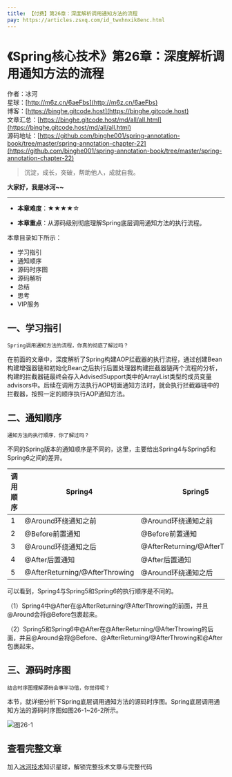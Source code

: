 ```yaml
---
title: 【付费】第26章：深度解析调用通知方法的流程
pay: https://articles.zsxq.com/id_twxhnxik8enc.html
---
```


# 《Spring核心技术》第26章：深度解析调用通知方法的流程

作者：冰河
<br/>星球：[http://m6z.cn/6aeFbs](http://m6z.cn/6aeFbs)
<br/>博客：[https://binghe.gitcode.host](https://binghe.gitcode.host)
<br/>文章汇总：[https://binghe.gitcode.host/md/all/all.html](https://binghe.gitcode.host/md/all/all.html)
<br/>源码地址：[https://github.com/binghe001/spring-annotation-book/tree/master/spring-annotation-chapter-22](https://github.com/binghe001/spring-annotation-book/tree/master/spring-annotation-chapter-22)

> 沉淀，成长，突破，帮助他人，成就自我。

**大家好，我是冰河~~**

------

* **本章难度**：★★★★☆

* **本章重点**：从源码级别彻底理解Spring底层调用通知方法的执行流程。

本章目录如下所示：

* 学习指引
* 通知顺序
* 源码时序图
* 源码解析
* 总结
* 思考
* VIP服务

## 一、学习指引

`Spring调用通知方法的流程，你真的彻底了解过吗？`

在前面的文章中，深度解析了Spring构建AOP拦截器的执行流程，通过创建Bean构建增强器链和初始化Bean之后执行后置处理器构建拦截器链两个流程的分析，构建的拦截器链最终会存入AdvisedSupport类中的ArrayList类型的成员变量advisors中。后续在调用方法执行AOP切面通知方法时，就会执行拦截器链中的拦截器，按照一定的顺序执行AOP通知方法。

## 二、通知顺序

`通知方法的执行顺序，你了解过吗？`

不同的Spring版本的通知顺序是不同的，这里，主要给出Spring4与Spring5和Spring6之间的差异。

| 调用顺序 | Spring4                        | Spring5                        | Spring6                        |
| -------- | ------------------------------ | ------------------------------ | ------------------------------ |
| 1        | @Around环绕通知之前            | @Around环绕通知之前            | @Around环绕通知之前            |
| 2        | @Before前置通知                | @Before前置通知                | @Before前置通知                |
| 3        | @Around环绕通知之后            | @AfterReturning/@AfterThrowing | @AfterReturning/@AfterThrowing |
| 4        | @After后置通知                 | @After后置通知                 | @After后置通知                 |
| 5        | @AfterReturning/@AfterThrowing | @Around环绕通知之后            | @Around环绕通知之后            |

可以看到，Spring4与Spring5和Spring6的执行顺序是不同的。

（1）Spring4中@After在@AfterReturning/@AfterThrowing的前面，并且@Around会将@Before包裹起来。

（2）Spring5和Spring6中@After在@AfterReturning/@AfterThrowing的后面，并且@Around会将@Before、@AfterReturning/@AfterThrowing和@After包裹起来。

## 三、源码时序图

`结合时序图理解源码会事半功倍，你觉得呢？`

本节，就详细分析下Spring底层调用通知方法的源码时序图。Spring底层调用通知方法的源码时序图如图26-1~26-2所示。

![图26-1](https://binghe.gitcode.host/assets/images/frame/spring/ioc/spring-core-2023-03-23-01.png)


## 查看完整文章

加入[冰河技术](http://m6z.cn/6aeFbs)知识星球，解锁完整技术文章与完整代码
